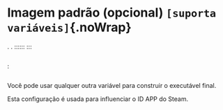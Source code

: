 # Imagem padrão (opcional) `[suporta variáveis]`{.noWrap}

. . ::::::
:::

```

```

:

```

```

Você pode usar qualquer outra variável para construir o executável final.

Esta configuração é usada para influenciar o ID APP do Steam.

##
